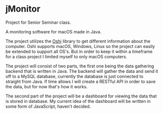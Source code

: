 # jMonitor
Project for Senior Seminar class.

A monitoring software for macOS made in Java.

The project utilizes the [Oshi](http://github.com/oshi/oshi) library to get different information about the computer.
Oshi supports macOS, Windows, Linux so the project can easily be extended to support all OS's.
But in order to keep it within a timeframe for a class project I limited myself to only macOS computers.

The project will consist of two parts, the first one being the data gathering backend that is written in Java.
The backend will gather the data and send it off to a MySQL database, currently the database is just connected to straight from Java.
If time allows I will create a RESTful API in order to save the data, but for now that's how it works.

The second part of the project will be a dashboard for viewing the data that is stored in database.
My current idea of the dashboard will be written in some form of JavaScript, haven't decided.